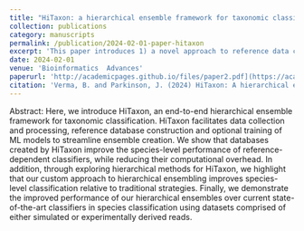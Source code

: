 ```yaml
---
title: "HiTaxon: a hierarchical ensemble framework for taxonomic classification of short reads"
collection: publications
category: manuscripts
permalink: /publication/2024-02-01-paper-hitaxon
excerpt: 'This paper introduces 1) a novel approach to reference data curation and 2) the use of hierarchical ensembles to improve taxonomic classification'
date: 2024-02-01
venue: 'Bioinformatics  Advances'
paperurl: 'http://academicpages.github.io/files/paper2.pdf](https://academic.oup.com/bioinformaticsadvances/article/4/1/vbae016/7596620?login=false)'
citation: 'Verma, B. and Parkinson, J. (2024) HiTaxon: A hierarchical ensemble framework for taxonomic classification of short reads. Bioinformatics Advances. 4(1): vbae016.'
---
```


Abstract: Here, we introduce HiTaxon, an end-to-end hierarchical ensemble framework for taxonomic classification. HiTaxon facilitates data collection and processing, reference database construction and optional training of ML models to streamline ensemble creation. We show that databases created by HiTaxon improve the species-level performance of reference-dependent classifiers, while reducing their computational overhead. In addition, through exploring hierarchical methods for HiTaxon, we highlight that our custom approach to hierarchical ensembling improves species-level classification relative to traditional strategies. Finally, we demonstrate the improved performance of our hierarchical ensembles over current state-of-the-art classifiers in species classification using datasets comprised of either simulated or experimentally derived reads.
